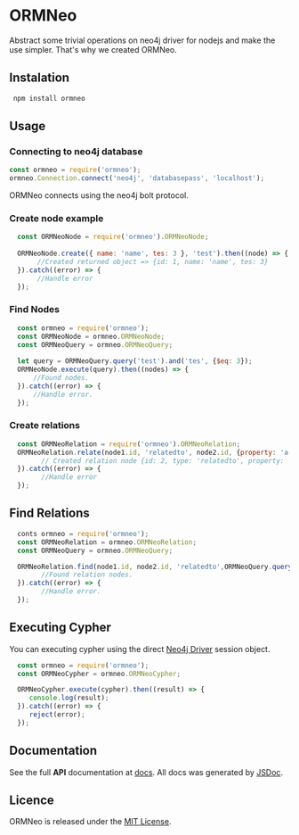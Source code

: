 # ORMNeo

Abstract some trivial operations on neo4j driver for nodejs and make the use simpler. That's why we created ORMNeo.

## Instalation
```sh
 npm install ormneo
```
## Usage 

### Connecting to neo4j database

```js
const ormneo = require('ormneo');
ormneo.Connection.connect('neo4j', 'databasepass', 'localhost');

```
   ORMNeo connects using the neo4j bolt protocol.

### Create node example

```js
  const ORMNeoNode = require('ormneo').ORMNeoNode;
  
  ORMNeoNode.create({ name: 'name', tes: 3 }, 'test').then((node) => {
       //Created returned object => {id: 1, name: 'name', tes: 3}
  }).catch((error) => {
       //Handle error
  });
```

### Find Nodes 
  ```js
    const ormneo = require('ormneo');
    const ORMNeoNode = ormneo.ORMNeoNode;
    const ORMNeoQuery = ormneo.ORMNeoQuery;
    
    let query = ORMNeoQuery.query('test').and('tes', {$eq: 3});
    ORMNeoNode.execute(query).then((nodes) => {
        //Found nodes.
    }).catch((error) => {
        //Handle error.
    });
  ```
### Create relations
```js
  const ORMNeoRelation = require('ormneo').ORMNeoRelation;
  ORMNeoRelation.relate(node1.id, 'relatedto', node2.id, {property: 'a'}).then((rels) => {
        // Created relation node {id: 2, type: 'relatedto', property: 'a'}
  }).catch((error) => {
        //Handle error
  });
```

## Find Relations 

```js
  conts ormneo = require('ormneo');
  const ORMNeoRelation = ormneo.ORMNeoRelation;
  const ORMNeoQuery = ormneo.ORMNeoQuery;

  ORMNeoRelation.find(node1.id, node2.id, 'relatedto',ORMNeoQuery.query().and('property', {$eq: 'c'})).then((nodes) => {
        //Found relation nodes.
  }).catch((error) => {
        //Handle error.
  });
```

## Executing Cypher
You can executing cypher using the direct [Neo4j Driver](https://github.com/neo4j/neo4j-javascript-driver) session object.

```js
  const ormneo = require('ormneo');
  const ORMNeoCypher = ormneo.ORMNeoCypher;

  ORMNeoCypher.execute(cypher).then((result) => {
     console.log(result);
  }).catch((error) => {
     reject(error);
  });
``` 

## Documentation

  See the full **API** documentation at [docs](docs). All docs was generated by [JSDoc](https://github.com/jsdoc3/jsdoc).

## Licence

ORMNeo is released under the [MIT License](https://opensource.org/licenses/MIT).
